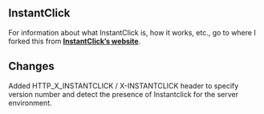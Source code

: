## InstantClick

For information about what InstantClick is, how it works, etc., go to where I forked this from **[InstantClick’s website](https://github.com/dieulot/instantclick/)**.

## Changes


Added HTTP_X_INSTANTCLICK / X-INSTANTCLICK header to specify version number and detect the presence of Instantclick for the server environment.
